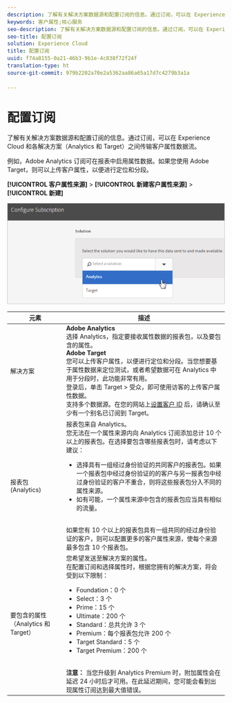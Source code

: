 ```yaml
---
description: 了解有关解决方案数据源和配置订阅的信息。通过订阅，可以在 Experience Cloud 和各解决方案（Analytics 和 Target）之间传输客户属性数据流。
keywords: 客户属性;核心服务
seo-description: 了解有关解决方案数据源和配置订阅的信息。通过订阅，可以在 Experience Cloud 和各解决方案（Analytics 和 Target）之间传输客户属性数据流。
seo-title: 配置订阅
solution: Experience Cloud
title: 配置订阅
uuid: f74a8155-0a21-46b3-9b1e-4c838f72f24f
translation-type: ht
source-git-commit: 979b2202a70e2a5362aa86a65a17d7c4279b3a1a

---
```



# 配置订阅

了解有关解决方案数据源和配置订阅的信息。通过订阅，可以在 Experience Cloud 和各解决方案（Analytics 和 Target）之间传输客户属性数据流。

例如，Adobe Analytics 订阅可在报表中启用属性数据。如果您使用 Adobe Target，则可以上传客户属性，以便进行定位和分段。

**[!UICONTROL 客户属性来源]** &gt; **[!UICONTROL 新建客户属性来源]** &gt; **[!UICONTROL 新建]**

![](assets/configure_subscription_page.png)

| 元素 | 描述 |
|--- |--- |
| 解决方案 | **Adobe Analytics**<br>选择 Analytics，指定要接收属性数据的报表包，以及要包含的属性。<br>**Adobe Target**<br>您可以上传客户属性，以便进行定位和分段。当您想要基于属性数据来定位测试，或者希望数据可在 Analytics 中用于分段时，此功能非常有用。<br>登录后，单击 Target &gt; 受众，即可使用访客的上传客户属性数据。<br>支持多个数据源。在您的网站上[设置客户 ID](../core-services/core-services.md) 后，请确认至少有一个别名已订阅到 Target。 |
| 报表包 (Analytics) | 报表包来自 Analytics。<br>您无法在一个属性来源内向 Analytics 订阅添加总计 10 个以上的报表包。在选择要包含哪些报表包时，请考虑以下建议：<ul><li>选择具有一组经过身份验证的共同客户的报表包。如果一个报表包中经过身份验证的的客户与另一报表包中经过身份验证的客户不重合，则将这些报表包分入不同的属性来源。</li><li>如有可能，一个属性来源中包含的报表包应当具有相似的流量。</li></ul><br>如果您有 10 个以上的报表包具有一组共同的经过身份验证的客户，则可以配置更多的客户属性来源，使每个来源最多包含 10 个报表包。 |
| 要包含的属性（Analytics 和 Target） | 您希望发送至解决方案的属性。<br>在配置订阅和选择属性时，根据您拥有的解决方案，将会受到以下限制：<ul><li>Foundation：0 个</li><li>Select：3 个</li><li>Prime：15 个</li><li>Ultimate：200 个</li><li>Standard：总共允许 3 个</li><li>Premium：每个报表包允许 200 个</li><li>Target Standard：5 个</li><li>Target Premium：200 个</li></ul><br>**注意：** 当您升级到 Analytics Premium 时，附加属性会在延迟 24 小时后才可用。在此延迟期间，您可能会看到出现属性订阅达到最大值错误。 |

